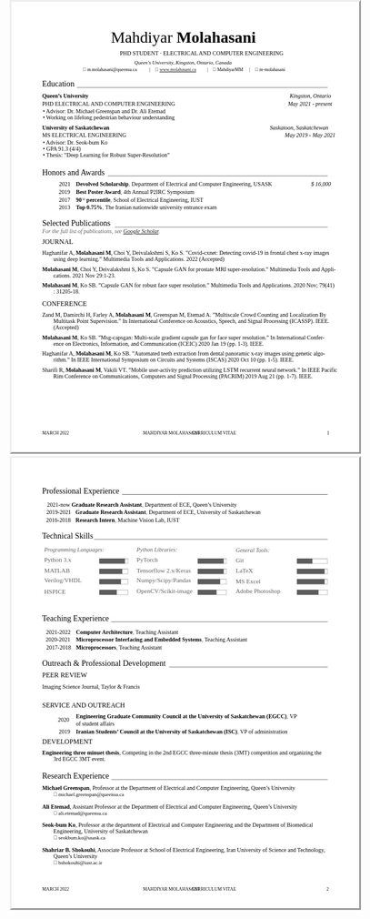 layout: page
title: "CV"
permalink: /CV/
<html>
<head><meta http-equiv=Content-Type content="text/html; charset=UTF-8">
<style type="text/css">
<!--
span.cls_002{font-family:Times,serif;font-size:27.9px;color:rgb(0,0,0);font-weight:normal;font-style:normal;text-decoration: none}
div.cls_002{font-family:Times,serif;font-size:27.9px;color:rgb(0,0,0);font-weight:normal;font-style:normal;text-decoration: none}
span.cls_003{font-family:Times,serif;font-size:27.9px;color:rgb(0,0,0);font-weight:bold;font-style:normal;text-decoration: none}
div.cls_003{font-family:Times,serif;font-size:27.9px;color:rgb(0,0,0);font-weight:bold;font-style:normal;text-decoration: none}
span.cls_004{font-family:Times,serif;font-size:10.0px;color:rgb(0,0,0);font-weight:normal;font-style:normal;text-decoration: none}
div.cls_004{font-family:Times,serif;font-size:10.0px;color:rgb(0,0,0);font-weight:normal;font-style:normal;text-decoration: none}
span.cls_005{font-family:Times,serif;font-size:9.0px;color:rgb(0,0,0);font-weight:normal;font-style:italic;text-decoration: none}
div.cls_005{font-family:Times,serif;font-size:9.0px;color:rgb(0,0,0);font-weight:normal;font-style:italic;text-decoration: none}
span.cls_006{font-family:Arial,serif;font-size:8.0px;color:rgb(0,0,0);font-weight:normal;font-style:normal;text-decoration: none}
div.cls_006{font-family:Arial,serif;font-size:8.0px;color:rgb(0,0,0);font-weight:normal;font-style:normal;text-decoration: none}
span.cls_007{font-family:Times,serif;font-size:8.0px;color:rgb(0,0,0);font-weight:normal;font-style:normal;text-decoration: none}
div.cls_007{font-family:Times,serif;font-size:8.0px;color:rgb(0,0,0);font-weight:normal;font-style:normal;text-decoration: none}
span.cls_008{font-family:Times,serif;font-size:14.0px;color:rgb(0,0,0);font-weight:normal;font-style:normal;text-decoration: none}
div.cls_008{font-family:Times,serif;font-size:14.0px;color:rgb(0,0,0);font-weight:normal;font-style:normal;text-decoration: none}
span.cls_009{font-family:Times,serif;font-size:10.0px;color:rgb(0,0,0);font-weight:bold;font-style:normal;text-decoration: none}
div.cls_009{font-family:Times,serif;font-size:10.0px;color:rgb(0,0,0);font-weight:bold;font-style:normal;text-decoration: none}
span.cls_010{font-family:Times,serif;font-size:10.0px;color:rgb(0,0,0);font-weight:normal;font-style:italic;text-decoration: none}
div.cls_010{font-family:Times,serif;font-size:10.0px;color:rgb(0,0,0);font-weight:normal;font-style:italic;text-decoration: none}
span.cls_011{font-family:Times,serif;font-size:10.0px;color:rgb(0,0,0);font-weight:bold;font-style:normal;text-decoration: none}
div.cls_011{font-family:Times,serif;font-size:10.0px;color:rgb(0,0,0);font-weight:bold;font-style:normal;text-decoration: none}
span.cls_012{font-family:Times,serif;font-size:11.0px;color:rgb(93,93,93);font-weight:normal;font-style:normal;text-decoration: none}
div.cls_012{font-family:Times,serif;font-size:11.0px;color:rgb(93,93,93);font-weight:normal;font-style:normal;text-decoration: none}
span.cls_013{font-family:"Modern No. 20",serif;font-size:7.0px;color:rgb(0,0,0);font-weight:normal;font-style:normal;text-decoration: none}
div.cls_013{font-family:"Modern No. 20",serif;font-size:7.0px;color:rgb(0,0,0);font-weight:normal;font-style:normal;text-decoration: none}
span.cls_014{font-family:Times,serif;font-size:10.0px;color:rgb(93,93,93);font-weight:normal;font-style:italic;text-decoration: none}
div.cls_014{font-family:Times,serif;font-size:10.0px;color:rgb(93,93,93);font-weight:normal;font-style:italic;text-decoration: none}
span.cls_015{font-family:Times,serif;font-size:12.0px;color:rgb(0,0,0);font-weight:normal;font-style:normal;text-decoration: none}
div.cls_015{font-family:Times,serif;font-size:12.0px;color:rgb(0,0,0);font-weight:normal;font-style:normal;text-decoration: none}
span.cls_016{font-family:Arial,serif;font-size:9.0px;color:rgb(0,0,0);font-weight:normal;font-style:normal;text-decoration: none}
div.cls_016{font-family:Arial,serif;font-size:9.0px;color:rgb(0,0,0);font-weight:normal;font-style:normal;text-decoration: none}
span.cls_017{font-family:Times,serif;font-size:9.0px;color:rgb(0,0,0);font-weight:normal;font-style:normal;text-decoration: none}
div.cls_017{font-family:Times,serif;font-size:9.0px;color:rgb(0,0,0);font-weight:normal;font-style:normal;text-decoration: none}
-->
</style>
<script type="text/javascript" src="d539a9c2-a0eb-11ec-a980-0cc47a792c0a_id_d539a9c2-a0eb-11ec-a980-0cc47a792c0a_files/wz_jsgraphics.js"></script>
</head>
<body>
<div style="position:absolute;left:50%;margin-left:-306px;top:0px;width:612px;height:792px;border-style:outset;overflow:hidden">
<div style="position:absolute;left:0px;top:0px">
<img src="data/background1.jpg" width=612 height=792></div>
<div style="position:absolute;left:175.06px;top:47.35px" class="cls_002"><span class="cls_002">Mahdiyar</span><span class="cls_003"> Molahasani</span></div>
<div style="position:absolute;left:190.72px;top:84.56px" class="cls_004"><span class="cls_004">PHD STUDENT · ELECTRICAL AND COMPUTER ENGINEERING</span></div>
<div style="position:absolute;left:216.36px;top:102.13px" class="cls_005"><span class="cls_005">Queen's University, Kingston, Ontario, Canada</span></div>
<div style="position:absolute;left:125.35px;top:115.26px" class="cls_006"><span class="cls_006"></span><span class="cls_007"> m.molahasani@queensu.ca</span></div>
<div style="position:absolute;left:242.70px;top:115.26px" class="cls_007"><span class="cls_007">|</span></div>
<div style="position:absolute;left:252.65px;top:115.26px" class="cls_006"><span class="cls_006"></span><span class="cls_007"> <A HREF="https://mahdiyarmm.github.io">www.molahasani.ca</A> </span></div>
<div style="position:absolute;left:344.30px;top:115.26px" class="cls_007"><span class="cls_007">|</span></div>
<div style="position:absolute;left:354.24px;top:115.26px" class="cls_006"><span class="cls_006"></span><span class="cls_007"> MahdiyarMM</span></div>
<div style="position:absolute;left:418.36px;top:115.26px" class="cls_007"><span class="cls_007">|</span></div>
<div style="position:absolute;left:428.31px;top:115.26px" class="cls_006"><span class="cls_006"></span><span class="cls_007"> m-molahasani</span></div>
<div style="position:absolute;left:54.00px;top:137.25px" class="cls_008"><span class="cls_008">Education</span></div>
<div style="position:absolute;left:54.00px;top:160.08px" class="cls_009"><span class="cls_009">Queen’s University</span></div>
<div style="position:absolute;left:489.64px;top:160.08px" class="cls_010"><span class="cls_010">Kingston, Ontario</span></div>
<div style="position:absolute;left:54.00px;top:173.64px" class="cls_004"><span class="cls_004">PHD ELECTRICAL AND COMPUTER ENGINEERING</span></div>
<div style="position:absolute;left:486.66px;top:173.64px" class="cls_010"><span class="cls_010">May 2021 - present</span></div>
<div style="position:absolute;left:55.31px;top:186.78px" class="cls_004"><span class="cls_004">• Advisor: Dr. Michael Greenspan and Dr. Ali Etemad</span></div>
<div style="position:absolute;left:55.31px;top:197.69px" class="cls_004"><span class="cls_004">• Working on lifelong pedestrian behaviour understanding</span></div>
<div style="position:absolute;left:54.00px;top:215.55px" class="cls_009"><span class="cls_009">University of Saskatchewan</span></div>
<div style="position:absolute;left:454.85px;top:215.55px" class="cls_010"><span class="cls_010">Saskatoon, Saskatchewan</span></div>
<div style="position:absolute;left:54.00px;top:229.12px" class="cls_004"><span class="cls_004">MS ELECTRICAL ENGINEERING</span></div>
<div style="position:absolute;left:481.05px;top:229.12px" class="cls_010"><span class="cls_010">May 2019 - May 2021</span></div>
<div style="position:absolute;left:55.31px;top:242.26px" class="cls_004"><span class="cls_004">• Advisor: Dr. Seok-bum Ko</span></div>
<div style="position:absolute;left:55.31px;top:253.16px" class="cls_004"><span class="cls_004">• GPA 91.3 (4/4)</span></div>
<div style="position:absolute;left:55.31px;top:264.07px" class="cls_004"><span class="cls_004">• Thesis: ”Deep Learning for Robust Super-Resolution”</span></div>
<div style="position:absolute;left:54.00px;top:292.57px" class="cls_008"><span class="cls_008">Honors and Awards</span></div>
<div style="position:absolute;left:83.67px;top:315.39px" class="cls_004"><span class="cls_004">2021</span></div>
<div style="position:absolute;left:113.53px;top:314.45px" class="cls_011"><span class="cls_011">Devolved Scholarship</span><span class="cls_012">,</span><span class="cls_004"> Department of Electrical and Computer Engineering, USASK</span></div>
<div style="position:absolute;left:527.22px;top:315.39px" class="cls_010"><span class="cls_010">$ 16,000</span></div>
<div style="position:absolute;left:83.13px;top:328.96px" class="cls_004"><span class="cls_004">2019</span></div>
<div style="position:absolute;left:113.53px;top:328.01px" class="cls_011"><span class="cls_011">Best Poster Award</span><span class="cls_012">,</span><span class="cls_004"> 4th Annual P2IRC Symposium</span></div>
<div style="position:absolute;left:83.47px;top:342.53px" class="cls_004"><span class="cls_004">2017</span></div>
<div style="position:absolute;left:113.53px;top:341.58px" class="cls_011"><span class="cls_011">90</span><span class="cls_013"><sup>ՙՍ</sup></span><span class="cls_011"> percentile</span><span class="cls_012">,</span><span class="cls_004"> School of Electrical Engineering, IUST</span></div>
<div style="position:absolute;left:83.41px;top:356.09px" class="cls_004"><span class="cls_004">2013</span></div>
<div style="position:absolute;left:113.53px;top:355.15px" class="cls_011"><span class="cls_011">Top 0.75%</span><span class="cls_012">,</span><span class="cls_004"> The Iranian nationwide university entrance exam</span></div>
<div style="position:absolute;left:54.00px;top:382.40px" class="cls_008"><span class="cls_008">Selected Publications</span></div>
<div style="position:absolute;left:54.00px;top:398.20px" class="cls_014"><span class="cls_014">For the full list of publications, see </span><A HREF="https://scholar.google.com/citations?user=cXDt3NQAAAAJ&hl=en">Google Scholar</A>.</div>
<div style="position:absolute;left:54.00px;top:415.12px" class="cls_015"><span class="cls_015">JOURNAL</span></div>
<div style="position:absolute;left:54.00px;top:436.21px" class="cls_004"><span class="cls_004">Haghanifar A,</span><span class="cls_009"> Molahasani M</span><span class="cls_004">, Choi Y, Deivalakshmi S, Ko S. ”Covid-cxnet: Detecting covid-19 in frontal chest x-ray images</span></div>
<div style="position:absolute;left:73.84px;top:447.12px" class="cls_004"><span class="cls_004">using deep learning.” Multimedia Tools and Applications. 2022 (Accepted)</span></div>
<div style="position:absolute;left:54.00px;top:464.80px" class="cls_009"><span class="cls_009">Molahasani M</span><span class="cls_004">, Choi Y, Deivalakshmi S, Ko S. ”Capsule GAN for prostate MRI super-resolution.” Multimedia Tools and Appli-</span></div>
<div style="position:absolute;left:73.84px;top:475.71px" class="cls_004"><span class="cls_004">cations. 2021 Nov 29:1-23.</span></div>
<div style="position:absolute;left:54.00px;top:493.40px" class="cls_009"><span class="cls_009">Molahasani M</span><span class="cls_004">, Ko SB. ”Capsule GAN for robust face super resolution.” Multimedia Tools and Applications. 2020 Nov; 79(41)</span></div>
<div style="position:absolute;left:73.84px;top:504.30px" class="cls_004"><span class="cls_004">: 31205-18.</span></div>
<div style="position:absolute;left:54.00px;top:524.05px" class="cls_015"><span class="cls_015">CONFERENCE</span></div>
<div style="position:absolute;left:54.00px;top:545.15px" class="cls_004"><span class="cls_004">Zand M, Damirchi H, Farley A,</span><span class="cls_009"> Molahasani M</span><span class="cls_004">, Greenspan M, Etemad A. ”Multiscale Crowd Counting and Localization By</span></div>
<div style="position:absolute;left:73.84px;top:556.06px" class="cls_004"><span class="cls_004">Multitask Point Supervision.” In International Conference on Acoustics, Speech, and Signal Processing (ICASSP). IEEE.</span></div>
<div style="position:absolute;left:73.84px;top:566.96px" class="cls_004"><span class="cls_004">(Accepted)</span></div>
<div style="position:absolute;left:54.00px;top:584.65px" class="cls_009"><span class="cls_009">Molahasani M</span><span class="cls_004">, Ko SB. ”Msg-capsgan: Multi-scale gradient capsule gan for face super resolution.” In International Confer-</span></div>
<div style="position:absolute;left:73.84px;top:595.56px" class="cls_004"><span class="cls_004">ence on Electronics, Information, and Communication (ICEIC) 2020 Jan 19 (pp. 1-3). IEEE.</span></div>
<div style="position:absolute;left:54.00px;top:613.24px" class="cls_004"><span class="cls_004">Haghanifar A,</span><span class="cls_009"> Molahasani M</span><span class="cls_004">, Ko SB. ”Automated teeth extraction from dental panoramic x-ray images using genetic algo-</span></div>
<div style="position:absolute;left:73.84px;top:624.15px" class="cls_004"><span class="cls_004">rithm.” In IEEE International Symposium on Circuits and Systems (ISCAS) 2020 Oct 10 (pp. 1-5). IEEE.</span></div>
<div style="position:absolute;left:54.00px;top:641.83px" class="cls_004"><span class="cls_004">Sharifi R,</span><span class="cls_009"> Molahasani M</span><span class="cls_004">, Vakili VT. ”Mobile user-activity prediction utilizing LSTM recurrent neural network.” In IEEE Pacific</span></div>
<div style="position:absolute;left:73.84px;top:652.74px" class="cls_004"><span class="cls_004">Rim Conference on Communications, Computers and Signal Processing (PACRIM) 2019 Aug 21 (pp. 1-7). IEEE.</span></div>
<div style="position:absolute;left:54.00px;top:753.69px" class="cls_007"><span class="cls_007">MARCH 2022</span></div>
<div style="position:absolute;left:231.48px;top:753.69px" class="cls_007"><span class="cls_007">MAHDIYAR MOLAHASANI</span></div>
<div style="position:absolute;left:312.07px;top:753.69px" class="cls_007"><span class="cls_007">· CURRICULUM VITAE</span></div>
<div style="position:absolute;left:555.15px;top:753.69px" class="cls_007"><span class="cls_007">1</span></div>
</div>
<div style="position:absolute;left:50%;margin-left:-306px;top:802px;width:612px;height:792px;border-style:outset;overflow:hidden">
<div style="position:absolute;left:0px;top:0px">
<img src="data/background2.jpg" width=612 height=792></div>
<div style="position:absolute;left:54.00px;top:51.01px" class="cls_008"><span class="cls_008">Professional Experience</span></div>
<div style="position:absolute;left:62.61px;top:75.58px" class="cls_004"><span class="cls_004">2021-now</span><span class="cls_011">   Graduate Research Assistant</span><span class="cls_012">,</span><span class="cls_004"> Department of ECE, Queen’s University</span></div>
<div style="position:absolute;left:61.51px;top:90.09px" class="cls_004"><span class="cls_004">2019-2021</span></div>
<div style="position:absolute;left:112.79px;top:89.15px" class="cls_011"><span class="cls_011">Graduate Research Assistant</span><span class="cls_012">,</span><span class="cls_004"> Department of ECE, University of Saskatchewan</span></div>
<div style="position:absolute;left:60.97px;top:103.66px" class="cls_004"><span class="cls_004">2016-2018</span></div>
<div style="position:absolute;left:112.79px;top:102.71px" class="cls_011"><span class="cls_011">Research Intern</span><span class="cls_012">,</span><span class="cls_004"> Machine Vision Lab, IUST</span></div>
<div style="position:absolute;left:54.00px;top:129.96px" class="cls_008"><span class="cls_008">Technical Skills</span></div>
<div style="position:absolute;left:57.64px;top:155.83px" class="cls_014"><span class="cls_014">Programming Languages:</span></div>
<div style="position:absolute;left:220.35px;top:156.01px" class="cls_014"><span class="cls_014">Python Libraries:</span></div>
<div style="position:absolute;left:394.68px;top:156.99px" class="cls_014"><span class="cls_014">General Tools:</span></div>
<div style="position:absolute;left:57.64px;top:173.18px" class="cls_012"><span class="cls_012">Python 3.x</span></div>
<div style="position:absolute;left:220.35px;top:173.18px" class="cls_012"><span class="cls_012">PyTorch</span></div>
<div style="position:absolute;left:394.68px;top:174.15px" class="cls_012"><span class="cls_012">Git</span></div>
<div style="position:absolute;left:57.64px;top:192.13px" class="cls_012"><span class="cls_012">MATLAB</span></div>
<div style="position:absolute;left:220.35px;top:191.63px" class="cls_012"><span class="cls_012">Tensorflow 2.x/Keras</span></div>
<div style="position:absolute;left:394.68px;top:192.06px" class="cls_012"><span class="cls_012">LaTeX</span></div>
<div style="position:absolute;left:57.64px;top:209.41px" class="cls_012"><span class="cls_012">Verilog/VHDL</span></div>
<div style="position:absolute;left:220.35px;top:209.49px" class="cls_012"><span class="cls_012">Numpy/Scipy/Pandas</span></div>
<div style="position:absolute;left:394.68px;top:210.56px" class="cls_012"><span class="cls_012">MS Excel</span></div>
<div style="position:absolute;left:57.64px;top:228.80px" class="cls_012"><span class="cls_012">HSPICE</span></div>
<div style="position:absolute;left:220.35px;top:227.89px" class="cls_012"><span class="cls_012">OpenCV/Scikit-image</span></div>
<div style="position:absolute;left:394.68px;top:227.99px" class="cls_012"><span class="cls_012">Adobe Photoshop</span></div>
<div style="position:absolute;left:54.00px;top:274.75px" class="cls_008"><span class="cls_008">Teaching Experience</span></div>
<div style="position:absolute;left:60.63px;top:300.53px" class="cls_004"><span class="cls_004">2021-2022</span></div>
<div style="position:absolute;left:113.53px;top:299.58px" class="cls_011"><span class="cls_011">Computer Architecture</span><span class="cls_012">,</span><span class="cls_004"> Teaching Assistant</span></div>
<div style="position:absolute;left:60.21px;top:314.10px" class="cls_004"><span class="cls_004">2020-2021</span></div>
<div style="position:absolute;left:113.53px;top:313.15px" class="cls_011"><span class="cls_011">Microprocessor Interfacing and Embedded Systems</span><span class="cls_012">,</span><span class="cls_004"> Teaching Assistant</span></div>
<div style="position:absolute;left:61.31px;top:327.66px" class="cls_004"><span class="cls_004">2017-2018</span></div>
<div style="position:absolute;left:113.53px;top:326.72px" class="cls_011"><span class="cls_011">Microprocessors</span><span class="cls_012">,</span><span class="cls_004"> Teaching Assistant</span></div>
<div style="position:absolute;left:54.00px;top:354.13px" class="cls_008"><span class="cls_008">Outreach & Professional Development</span></div>
<div style="position:absolute;left:54.00px;top:375.03px" class="cls_015"><span class="cls_015">PEER REVIEW</span></div>
<div style="position:absolute;left:54.00px;top:397.35px" class="cls_004"><span class="cls_004">Imaging Science Journal, Taylor & Francis</span></div>
<div style="position:absolute;left:54.00px;top:427.81px" class="cls_015"><span class="cls_015">SERVICE AND OUTREACH</span></div>
<div style="position:absolute;left:113.53px;top:447.67px" class="cls_011"><span class="cls_011">Engineering Graduate Community Council at the University of Saskatchewan (EGCC)</span><span class="cls_012">,</span><span class="cls_004"> VP</span></div>
<div style="position:absolute;left:81.82px;top:455.40px" class="cls_004"><span class="cls_004">2020</span></div>
<div style="position:absolute;left:113.53px;top:462.17px" class="cls_004"><span class="cls_004">of student affairs</span></div>
<div style="position:absolute;left:83.13px;top:475.72px" class="cls_004"><span class="cls_004">2019</span></div>
<div style="position:absolute;left:113.53px;top:474.77px" class="cls_011"><span class="cls_011">Iranian Students’ Council at the University of Saskatchewan (ISC)</span><span class="cls_012">,</span><span class="cls_004"> VP of administration</span></div>
<div style="position:absolute;left:54.00px;top:492.01px" class="cls_015"><span class="cls_015">DEVELOPMENT</span></div>
<div style="position:absolute;left:54.00px;top:513.10px" class="cls_009"><span class="cls_009">Engineering three minuet thesis</span><span class="cls_004">, Competing in the 2nd EGCC three-minute thesis (3MT) competition and organizing the</span></div>
<div style="position:absolute;left:73.84px;top:524.01px" class="cls_004"><span class="cls_004">3rd EGCC 3MT event.</span></div>
<div style="position:absolute;left:54.00px;top:551.69px" class="cls_008"><span class="cls_008">Research Experience</span></div>
<div style="position:absolute;left:54.00px;top:574.77px" class="cls_009"><span class="cls_009">Michael Greenspan</span><span class="cls_004">, Professor at the Department of Electrical and Computer Engineering, Queen’s University</span></div>
<div style="position:absolute;left:73.84px;top:586.68px" class="cls_016"><span class="cls_016"></span><span class="cls_017"> michael.greenspan@queensu.ca</span></div>
<div style="position:absolute;left:54.00px;top:607.62px" class="cls_009"><span class="cls_009">Ali Etemad</span><span class="cls_004">, Assistant Professor at the Department of Electrical and Computer Engineering, Queen’s University</span></div>
<div style="position:absolute;left:73.84px;top:619.52px" class="cls_016"><span class="cls_016"></span><span class="cls_017"> ali.etemad@queensu.ca</span></div>
<div style="position:absolute;left:54.00px;top:640.46px" class="cls_009"><span class="cls_009">Seok-bum Ko</span><span class="cls_004">, Professor at the department of Electrical and Computer Engineering and the Department of Biomedical</span></div>
<div style="position:absolute;left:73.84px;top:651.37px" class="cls_004"><span class="cls_004">Engineering, University of Saskatchewan</span></div>
<div style="position:absolute;left:73.84px;top:663.28px" class="cls_016"><span class="cls_016"></span><span class="cls_017"> seokbum.ko@usask.ca</span></div>
<div style="position:absolute;left:54.00px;top:684.22px" class="cls_009"><span class="cls_009">Shahriar B. Shokouhi</span><span class="cls_004">, Associate Professor at School of Electrical Engineering, Iran University of Science and Technology,</span></div>
<div style="position:absolute;left:73.84px;top:695.12px" class="cls_004"><span class="cls_004">Queen’s University</span></div>
<div style="position:absolute;left:73.84px;top:707.03px" class="cls_016"><span class="cls_016"></span><span class="cls_017"> bshokouhi@iust.ac.ir</span></div>
<div style="position:absolute;left:54.00px;top:753.69px" class="cls_007"><span class="cls_007">MARCH 2022</span></div>
<div style="position:absolute;left:231.48px;top:753.69px" class="cls_007"><span class="cls_007">MAHDIYAR MOLAHASANI</span></div>
<div style="position:absolute;left:312.07px;top:753.69px" class="cls_007"><span class="cls_007">· CURRICULUM VITAE</span></div>
<div style="position:absolute;left:554.39px;top:753.69px" class="cls_007"><span class="cls_007">2</span></div>
</div>

</body>
</html>

